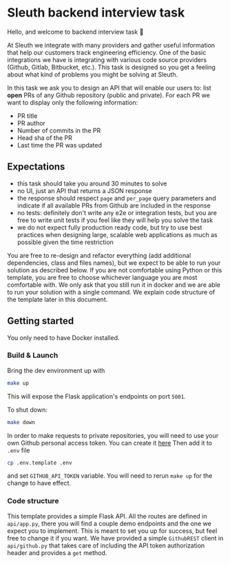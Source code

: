 # Sleuth backend interview task

Hello, and welcome to backend interview task :wave:

At Sleuth we integrate with many providers and gather useful information that help our customers track engineering efficiency.
One of the basic integrations we have is integrating with various code source providers (Github, Gitlab, Bitbucket, etc.).
This task is designed so you get a feeling about what kind of problems you might be solving at Sleuth.

In this task we ask you to design an API that will enable our users to:
list **open** PRs of any Github repository (public and private). For each PR we want to display only the following information:

- PR title
- PR author 
- Number of commits in the PR 
- Head sha of the PR
- Last time the PR was updated

## Expectations

- this task should take you around 30 minutes to solve
- no UI, just an API that returns a JSON response
- the response should respect `page` and `per_page` query parameters and indicate if all available PRs from Github are included in the response
- no tests: definitely don't write any e2e or integration tests, but you are free to write unit tests if you feel like they will help you solve the task
- we do not expect fully production ready code, but try to use best practices when designing large, scalable web applications as much as possible given the time restriction

You are free to re-design and refactor everything (add additional dependencies, class and files names), but we expect to be able to run your solution as described below.
If you are not comfortable using Python or this template, you are free to choose whichever language you are most comfortable with.
We only ask that you still run it in docker and we are able to run your solution with a single command. We explain code structure of the template later in this document.


## Getting started

You only need to have Docker installed.

### Build & Launch

Bring the dev environment up with
```bash
make up
```

This will expose the Flask application's endpoints on port `5001`.

To shut down:

```bash
make down
```

In order to make requests to private repositories, you will need to use your own Github personal access token.
You can create it [here](https://github.com/settings/tokens)
Then add it to `.env` file
```bash
cp .env.template .env
```
and set `GITHUB_API_TOKEN` variable. You will need to rerun `make up` for the change to have effect.


### Code structure

This template provides a simple Flask API.
All the routes are defined in `api/app.py`, there you will find a couple demo endpoints and the one we expect you to implement. This is meant to set you up for success, but feel free to change it if you want.
We have provided a simple `GithubREST` client in `api/github.py` that takes care of including the API token authorization header and provides a `get` method. 
